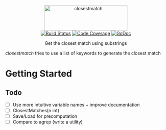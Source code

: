 
<p align="center">
<img
    src="logo.png"
    width="260" height="80" border="0" alt="closestmatch">
<br>
<a href="https://travis-ci.org/schollz/closestmatch"><img src="https://img.shields.io/travis/schollz/closestmatch.svg?style=flat-square" alt="Build Status"></a>
<a href="http://gocover.io/github.com/schollz/closestmatch"><img src="https://img.shields.io/badge/coverage-0%25-red.svg?style=flat-square" alt="Code Coverage"></a>
<a href="https://godoc.org/github.com/schollz/closestmatch"><img src="https://img.shields.io/badge/api-reference-blue.svg?style=flat-square" alt="GoDoc"></a>
</p>

<p align="center">Get the closest match using substrings</a></p>

*closestmatch* tries to use a list of keywords to generate the closest match


Getting Started
===============

## Todo

- [ ] Use more intuitive variable names + improve documentation
- [ ] ClosestMatches(n int)
- [ ] Save/Load for precomputation
- [ ] Compare to agrep (write a utility)
